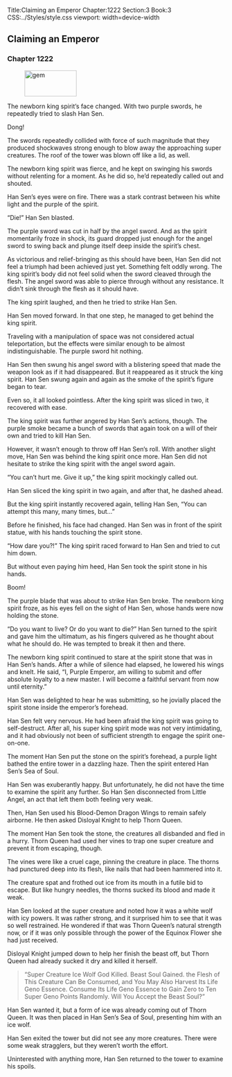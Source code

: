 Title:Claiming an Emperor 
Chapter:1222 
Section:3 
Book:3 
CSS:../Styles/style.css 
viewport: width=device-width
  
## Claiming an Emperor
### Chapter 1222
  
<figure>
	<img src="../Images/gem.gif" alt="gem" id="gem" width="120" height="60" />
</figure>
  

  
The newborn king spirit’s face changed. With two purple swords, he repeatedly tried to slash Han Sen.

Dong!

The swords repeatedly collided with force of such magnitude that they produced shockwaves strong enough to blow away the approaching super creatures. The roof of the tower was blown off like a lid, as well.

The newborn king spirit was fierce, and he kept on swinging his swords without relenting for a moment. As he did so, he’d repeatedly called out and shouted.

Han Sen’s eyes were on fire. There was a stark contrast between his white light and the purple of the spirit.

“Die!” Han Sen blasted.

The purple sword was cut in half by the angel sword. And as the spirit momentarily froze in shock, its guard dropped just enough for the angel sword to swing back and plunge itself deep inside the spirit’s chest.

As victorious and relief-bringing as this should have been, Han Sen did not feel a triumph had been achieved just yet. Something felt oddly wrong. The king spirit’s body did not feel solid when the sword cleaved through the flesh. The angel sword was able to pierce through without any resistance. It didn’t sink through the flesh as it should have.

The king spirit laughed, and then he tried to strike Han Sen.

Han Sen moved forward. In that one step, he managed to get behind the king spirit.

Traveling with a manipulation of space was not considered actual teleportation, but the effects were similar enough to be almost indistinguishable. The purple sword hit nothing.

Han Sen then swung his angel sword with a blistering speed that made the weapon look as if it had disappeared. But it reappeared as it struck the king spirit. Han Sen swung again and again as the smoke of the spirit’s figure began to tear.

Even so, it all looked pointless. After the king spirit was sliced in two, it recovered with ease.

The king spirit was further angered by Han Sen’s actions, though. The purple smoke became a bunch of swords that again took on a will of their own and tried to kill Han Sen.

However, it wasn’t enough to throw off Han Sen’s roll. With another slight move, Han Sen was behind the king spirit once more. Han Sen did not hesitate to strike the king spirit with the angel sword again.

“You can’t hurt me. Give it up,” the king spirit mockingly called out.

Han Sen sliced the king spirit in two again, and after that, he dashed ahead.

But the king spirit instantly recovered again, telling Han Sen, “You can attempt this many, many times, but…”

Before he finished, his face had changed. Han Sen was in front of the spirit statue, with his hands touching the spirit stone.

“How dare you?!” The king spirit raced forward to Han Sen and tried to cut him down.

But without even paying him heed, Han Sen took the spirit stone in his hands.

Boom!

The purple blade that was about to strike Han Sen broke. The newborn king spirit froze, as his eyes fell on the sight of Han Sen, whose hands were now holding the stone.

“Do you want to live? Or do you want to die?” Han Sen turned to the spirit and gave him the ultimatum, as his fingers quivered as he thought about what he should do. He was tempted to break it then and there.

The newborn king spirit continued to stare at the spirit stone that was in Han Sen’s hands. After a while of silence had elapsed, he lowered his wings and knelt. He said, “I, Purple Emperor, am willing to submit and offer absolute loyalty to a new master. I will become a faithful servant from now until eternity.”

Han Sen was delighted to hear he was submitting, so he jovially placed the spirit stone inside the emperor’s forehead.

Han Sen felt very nervous. He had been afraid the king spirit was going to self-destruct. After all, his super king spirit mode was not very intimidating, and it had obviously not been of sufficient strength to engage the spirit one-on-one.

The moment Han Sen put the stone on the spirit’s forehead, a purple light bathed the entire tower in a dazzling haze. Then the spirit entered Han Sen’s Sea of Soul.

Han Sen was exuberantly happy. But unfortunately, he did not have the time to examine the spirit any further. So Han Sen disconnected from Little Angel, an act that left them both feeling very weak.

Then, Han Sen used his Blood-Demon Dragon Wings to remain safely airborne. He then asked Disloyal Knight to help Thorn Queen.

The moment Han Sen took the stone, the creatures all disbanded and fled in a hurry. Thorn Queen had used her vines to trap one super creature and prevent it from escaping, though.

The vines were like a cruel cage, pinning the creature in place. The thorns had punctured deep into its flesh, like nails that had been hammered into it.

The creature spat and frothed out ice from its mouth in a futile bid to escape. But like hungry needles, the thorns sucked its blood and made it weak.

Han Sen looked at the super creature and noted how it was a white wolf with icy powers. It was rather strong, and it surprised him to see that it was so well restrained. He wondered if that was Thorn Queen’s natural strength now, or if it was only possible through the power of the Equinox Flower she had just received.

Disloyal Knight jumped down to help her finish the beast off, but Thorn Queen had already sucked it dry and killed it herself.

> “Super Creature Ice Wolf God Killed. Beast Soul Gained. the Flesh of This Creature Can Be Consumed, and You May Also Harvest Its Life Geno Essence. Consume Its Life Geno Essence to Gain Zero to Ten Super Geno Points Randomly. Will You Accept the Beast Soul?”

Han Sen wanted it, but a form of ice was already coming out of Thorn Queen. It was then placed in Han Sen’s Sea of Soul, presenting him with an ice wolf.

Han Sen exited the tower but did not see any more creatures. There were some weak stragglers, but they weren’t worth the effort.

Uninterested with anything more, Han Sen returned to the tower to examine his spoils.